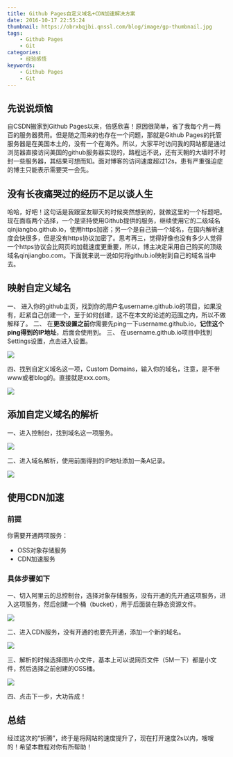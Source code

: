 ```yaml
---
title: Github Pages自定义域名+CDN加速解决方案
date: 2016-10-17 22:55:24
thumbnail: https://obrxbqjbi.qnssl.com/blog/image/gp-thumbnail.jpg
tags:
	- Github Pages
	- Git
categories:
	- 经验感悟
keywords:
	- Github Pages
	- Git
---
```

## 先说说烦恼
自CSDN搬家到Github Pages以来，倍感欣喜！原因很简单，省了我每个月一两百的服务器费用。但是随之而来的也存在一个问题，那就是Github Pages的托管服务器是在美国本土的，没有一个在海外。所以，大家平时访问我的网站都是通过浏览器直接访问美国的github服务器实现的，路程远不说，还有天朝的大墙时不时封一些服务器，其结果可想而知。面对博客的访问速度超过12s，患有严重强迫症的博主只能表示需要哭一会先。

## 没有长夜痛哭过的经历不足以谈人生
哈哈，好吧！这句话是我跟室友聊天的时候突然想到的，就做这里的一个标题吧。现在面临两个选择，一个是坚持使用Github提供的服务，继续使用它的二级域名qinjiangbo.github.io，使用https加密；另一个是自己搞一个域名，在国内解析速度会快很多，但是没有https协议加密了。思考再三，觉得好像也没有多少人觉得一个https协议会比网页的加载速度更重要，所以，博主决定采用自己购买的顶级域名qinjiangbo.com。下面就来说一说如何将github.io映射到自己的域名当中去。

## 映射自定义域名
一、 进入你的github主页，找到你的用户名username.github.io的项目，如果没有，赶紧自己创建一个，至于如何创建，这不在本文的论述的范围之内，所以不做解释了。
二、 在**更改设置之前**你需要先ping一下username.github.io，**记住这个ping得到的IP地址**，后面会使用到。
三、 在username.github.io项目中找到Settings设置，点击进入设置。

![](https://obrxbqjbi.qnssl.com/blog/image/gh-pages-01.png)

四、找到自定义域名这一项，Custom Domains，输入你的域名，注意，是不带www或者blog的。直接就是xxx.com。

![](https://obrxbqjbi.qnssl.com/blog/image/gh-pages-02.png)

## 添加自定义域名的解析
一、进入控制台，找到域名这一项服务。

![](https://obrxbqjbi.qnssl.com/blog/image/gh-pages-03.png)

二、进入域名解析，使用前面得到的IP地址添加一条A记录。

![](https://obrxbqjbi.qnssl.com/blog/image/gh-pages-04.png)

## 使用CDN加速
### 前提
你需要开通两项服务：

- OSS对象存储服务
- CDN加速服务

### 具体步骤如下
一、切入阿里云的总控制台，选择对象存储服务，没有开通的先开通这项服务，进入这项服务，然后创建一个桶（bucket），用于后面装在静态资源文件。

![](https://obrxbqjbi.qnssl.com/blog/image/gh-pages-05.png)

二、进入CDN服务，没有开通的也要先开通，添加一个新的域名。

![](https://obrxbqjbi.qnssl.com/blog/image/gh-pages-06.png)

三、解析的时候选择图片小文件，基本上可以说网页文件（5M一下）都是小文件，然后选择之前创建的OSS桶。

![](https://obrxbqjbi.qnssl.com/blog/image/gh-pages-07.png)

四、点击下一步，大功告成！

## 总结
经过这次的“折腾”，终于是将网站的速度提升了，现在打开速度2s以内，嗖嗖的！希望本教程对你有所帮助！